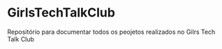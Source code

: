 # GirlsTechTalkClub
Repositório para documentar todos os peojetos realizados no Gilrs Tech Talk Club
